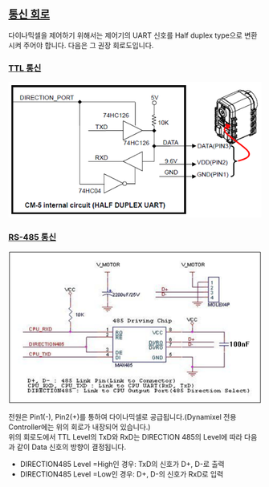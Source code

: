 ## [통신 회로](#통신-회로)
다이나믹셀을 제어하기 위해서는 제어기의 UART 신호를 Half duplex type으로 변환시켜 주어야 합니다. 다음은 그 권장 회로도입니다.

### [TTL 통신](#ttl-통신)
![](/assets/images/dxl/ttl_circuit.png)

### [RS-485 통신](#rs485-통신)
![](/assets/images/dxl/485_circuit.png)

전원은 Pin1(-), Pin2(+)를 통하여 다이나믹셀로 공급됩니다.(Dynamixel 전용 Controller에는 위의 회로가 내장되어 있습니다.)  
위의 회로도에서 TTL Level의 TxD와 RxD는 DIRECTION 485의 Level에 따라 다음과 같이 Data 신호의 방향이 결정됩니다.  
- DIRECTION485 Level =High인 경우: TxD의 신호가 D+, D-로 출력
- DIRECTION485 Level =Low인 경우: D+, D-의 신호가 RxD로 입력
